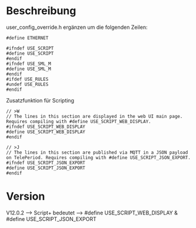 # Beschreibung
user_config_override.h ergänzen um die folgenden Zeilen:

```
#define ETHERNET

#ifndef USE_SCRIPT
#define USE_SCRIPT
#endif
#ifndef USE_SML_M
#define USE_SML_M
#endif
#ifdef USE_RULES
#undef USE_RULES
#endif
```

Zusatzfunktion für Scripting

```
// >W
// The lines in this section are displayed in the web UI main page. Requires compiling with #define USE_SCRIPT_WEB_DISPLAY.
#ifndef USE_SCRIPT_WEB_DISPLAY
#define USE_SCRIPT_WEB_DISPLAY
#endif

// >J
// The lines in this section are published via MQTT in a JSON payload on TelePeriod. Requires compiling with #define USE_SCRIPT_JSON_EXPORT.
#ifndef USE_SCRIPT_JSON_EXPORT
#define USE_SCRIPT_JSON_EXPORT
#endif
```

# Version

V12.0.2 --> Script+ bedeutet --> #define USE_SCRIPT_WEB_DISPLAY & #define USE_SCRIPT_JSON_EXPORT
